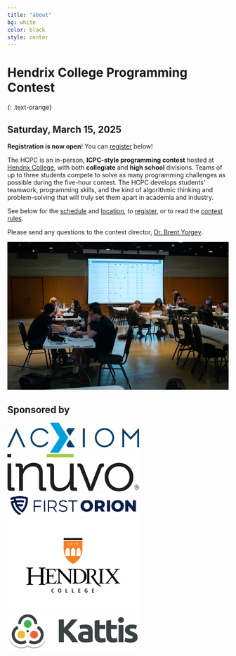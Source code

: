 ```yaml
---
title: "about"
bg: white
color: black
style: center
---
```


# Hendrix College Programming Contest
{: .text-orange}

## Saturday, March 15, 2025

**Registration is now open**!  You can [register](#registration) below!

The HCPC is an in-person, **ICPC-style programming contest** hosted at
[Hendrix College](https://www.hendrix.edu/), with both **collegiate**
and **high school** divisions.  Teams of up to three students compete
to solve as many programming challenges as possible during the
five-hour contest.  The HCPC develops students' teamwork,
programming skills, and the kind of algorithmic thinking and
problem-solving that will truly set them apart in academia and
industry.

See below for the [schedule](#schedule) and [location](#location), to
[register](#registration), or to read the [contest rules](#rules).

Please send any questions to the contest director, [Dr. Brent
Yorgey](mailto:yorgey@hendrix.edu).

<img src="img/wide24.jpg" />

<br />

## Sponsored by

<a href="https://www.acxiom.com/"><img src="img/acxiom.png" width="300" /></a>
<a href="https://inuvo.com/"><img src="img/inuvo-trans.png" width="300" /></a>
<a href="https://firstorion.com/"><img src="img/first-orion-trans.png" width="300" /></a>
<a href="https://www.hendrix.edu/"><img src="img/Hendrix.png" width="300" /></a>
<a href="https://kattis.com/"><img src="img/kattis-transparent.png" width="300" /></a>

